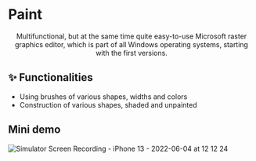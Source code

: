 # Paint
<div align="center">
Multifunctional, but at the same time quite easy-to-use Microsoft raster graphics editor, which is part of all Windows operating systems, starting with the first versions.
</div>


## ✨ Functionalities

- Using brushes of various shapes, widths and colors
- Construction of various shapes, shaded and unpainted


## Mini demo
<p align="center">
  
 ![Simulator Screen Recording - iPhone 13 - 2022-06-04 at 12 12 24](https://user-images.githubusercontent.com/55410394/171987297-83e5f360-276e-4853-94de-735423f88210.gif)

</p>


